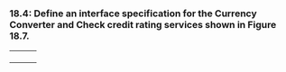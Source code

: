 <h3>18.4: Define an interface specification for the Currency Converter and Check credit rating services shown in Figure 18.7.</h3>

<table>
  <tr>
    <th></th>
    <th></th>
  </tr>
    <tr>
    <td></td>
    <td></td>
  </tr>
    <tr>
    <td></td>
    <td></td>
    <td></td>
  </tr>
</table>
